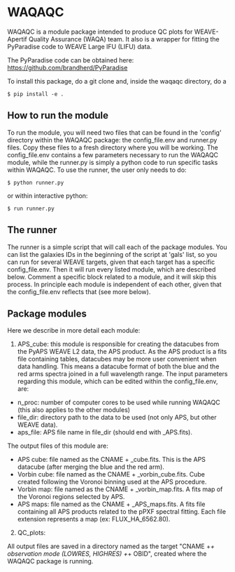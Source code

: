 # WAQAQC
WAQAQC is a module package intended to produce QC plots for WEAVE-Apertif Quality Assurance (WAQA) team. It also is a 
wrapper for fitting the PyParadise code to WEAVE Large IFU (LIFU) data.

The PyParadise code can be obtained here: https://github.com/brandherd/PyParadise

To install this package, do a git clone and, inside the waqaqc directory, do a 

```
$ pip install -e .
```

How to run the module
---------------------
To run the module, you will need two files that can be found in the 'config' directory within the WAQAQC package: the 
config_file.env and runner.py files. Copy these files to a fresh directory where you will be working. The 
config_file.env contains a few parameters necessary to run the WAQAQC module, while the runner.py is simply a python 
code to run specific tasks within WAQAQC. To use the runner, the user only needs to do:

```
$ python runner.py
```

or within interactive python:

```
$ run runner.py
```

The runner
---------------------
The runner is a simple script that will call each of the package modules. You can list the galaxies IDs in the beginning
of the script at 'gals' list, so you can run for several WEAVE targets, given that each target has a specific 
config_file.env. Then it will run every listed module, which are described below. Comment a specific block related to a 
module, and it will skip this process. In principle each module is independent of each other, given that the 
config_file.env reflects that (see more below).

Package modules
---------------------
Here we describe in more detail each module:

1) APS_cube: this module is responsible for creating the datacubes from the PyAPS WEAVE L2 data, the APS product. As the
APS product is a fits file containing tables, datacubes may be more user convenient when data handling. This means a 
datacube format of both the blue and the red arms spectra joined in a full wavelength range.
The input parameters regarding this module, which can be edited within the config_file.env, are:
- n_proc: number of computer cores to be used while running WAQAQC (this also applies to the other modules)
- file_dir: directory path to the data to be used (not only APS, but other WEAVE data).
- aps_file: APS file name in file_dir (should end with _APS.fits).

The output files of this module are:
- APS cube: file named as the CNAME + _cube.fits. This is the APS datacube (after merging the blue and the red arm).
- Vorbin cube: file named as the CNAME + _vorbin_cube.fits. Cube created following the Voronoi binning used at the APS 
procedure.
- Vorbin map: file named as the CNAME + _vorbin_map.fits. A fits map of the Voronoi regions selected by APS.
- APS maps: file named as the CNAME + _APS_maps.fits. A fits file containing all APS products related to the pPXF 
spectral fitting. Each file extension represents a map (ex: FLUX_HA_6562.80).

2) QC_plots:

All output files are saved in a directory named as the target "CNAME +_+ observation mode (LOWRES, HIGHRES) +_+ OBID", 
created where the WAQAQC package is running.